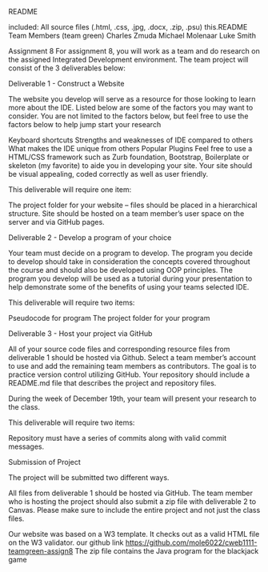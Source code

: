 README

included:
    All source files (.html, .css, .jpg, .docx, .zip, .psu)
    this.README
Team Members (team green) Charles Zmuda Michael Molenaar Luke Smith

Assignment 8 For assignment 8, you will work as a team and do research on the assigned Integrated Development environment. The team project will consist of the 3 deliverables below:

Deliverable 1 - Construct a Website

The website you develop will serve as a resource for those looking to learn more about the IDE. Listed below are some of the factors you may want to consider. You are not limited to the factors below, but feel free to use the factors below to help jump start your research

Keyboard shortcuts Strengths and weaknesses of IDE compared to others What makes the IDE unique from others Popular Plugins Feel free to use a HTML/CSS framework such as Zurb foundation, Bootstrap, Boilerplate or skeleton (my favorite) to aide you in developing your site. Your site should be visual appealing, coded correctly as well as user friendly.

This deliverable will require one item:

The project folder for your website – files should be placed in a hierarchical structure. Site should be hosted on a team member’s user space on the server and via GitHub pages.

Deliverable 2 - Develop a program of your choice

Your team must decide on a program to develop. The program you decide to develop should take in consideration the concepts covered throughout the course and should also be developed using OOP principles. The program you develop will be used as a tutorial during your presentation to help demonstrate some of the benefits of using your teams selected IDE.

This deliverable will require two items:

Pseudocode for program The project folder for your program

Deliverable 3 - Host your project via GitHub

All of your source code files and corresponding resource files from deliverable 1 should be hosted via Github. Select a team member’s account to use and add the remaining team members as contributors. The goal is to practice version control utilizing GitHub. Your repository should include a README.md file that describes the project and repository files.

During the week of December 19th, your team will present your research to the class.

This deliverable will require two items:

Repository must have a series of commits along with valid commit messages.

Submission of Project

The project will be submitted two different ways.

All files from deliverable 1 should be hosted via GitHub. The team member who is hosting the project should also submit a zip file with deliverable 2 to Canvas. Please make sure to include the entire project and not just the class files.

Our website was based on a W3 template. It checks out as a valid HTML file on the W3 validator. our github link https://github.com/mole6022/cweb1111-teamgreen-assign8 The zip file contains the Java program for the blackjack game